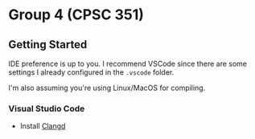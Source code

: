 # Group 4 (CPSC 351)

## Getting Started

IDE preference is up to you. I recommend VSCode since there are some settings I already configured
in the `.vscode` folder.

I'm also assuming you're using Linux/MacOS for compiling.

### Visual Studio Code

 - Install [Clangd](https://marketplace.visualstudio.com/items?itemName=llvm-vs-code-extensions.vscode-clangd)